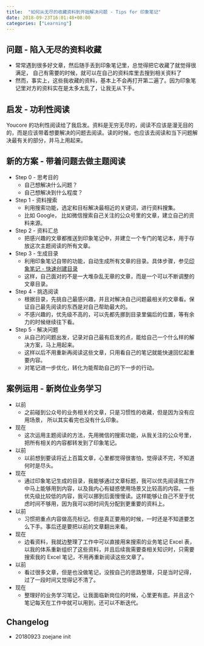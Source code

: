```yaml
---
title:  "如何从无尽的收藏资料到开始解决问题 - Tips for 印象笔记"
date: 2018-09-23T16:01:48+08:00
categories: ["Learning"]
---
```


## 问题 - 陷入无尽的资料收藏

- 常常遇到很多好文章，然后随手丢到印象笔记里，总觉得把它收藏了就觉得很满足， 自己有需要的时候，就可以在自己的资料库里去搜到相关资料了
- 然而，事实上，这些我收藏的资料，基本上不会再打开第二遍了。因为印象笔记里对方的资料实在是太多太乱了，让我无从下手。

## 启发 - 功利性阅读

Youcore 的功利性阅读给了我启发。资料是无穷无尽的，阅读不应该是漫无目的的，而是应该带着想要解决的问题去阅读。读的时候，也应该去阅读和当下问题解决最有关的部分，并马上用起来。

## 新的方案 - 带着问题去做主题阅读

- Step 0 - 思考目的
    - 自己想解决什么问题？
    - 自己想解决到什么程度？
- Step 1 - 资料搜索
    - 利用搜索功能，选定和目标解决最相近的关键词，进行资料搜集。
    - 比如 Google， 比如微信搜索自己关注的公众号里的文章，建立自己的资料来源。
- Step 2 - 资料汇总
    - 把感兴趣的文章都推送到印象笔记中，并建立一个专门的笔记本，用于存放这次主题阅读的所有文章。
- Step 3 - 生成目录
    - 利用印象笔记自带的功能，自动生成所有文章的目录。具体步骤，参见[印象笔记 - 快速创建目录](https://list.yinxiang.com/jinjiejiqiao/27fb9336-480c-477d-b28c-31cb312bf827.php)
    - 这样，自己面对的不是一大堆杂乱无章的文章，而是一个可以不断调整的文章目录。
- Step 4 - 挑选阅读
    - 根据目录，先挑自己最感兴趣，并且对解决自己问题最相关的文章看。保证自己最先阅读的东西是对自己帮助最大的。
    - 不感兴趣的，优先级不高的，可以先都先挪到目录里偏后的位置，等有余力的时候继续往下看。
- Step 5 - 解决问题
    - 从自己的问题出发，记录对自己最有启发的点，能给自己一个什么样的解决方案，马上用起来。
    - 这样以后不用重新再阅读这些文章，只用看自己的笔记就能快速回忆起重要内容。
    - 对笔记进一步优化，转化为能帮助自己的下一步的行动。

## 案例运用 - 新岗位业务学习

- 以前
    - 之前碰到公众号的业务相关的文章，只是习惯性的收藏，但是因为没有应用场景， 所以其实看完也没有什么印象。
- 现在
    - 这次运用主题阅读的方法，先用微信的搜索功能，从我关注的公众号里，把所有相关的内容都转发到了印象笔记。
- 以前
    - 以前想到要读将近上百篇文章，心里都觉得很害怕，觉得读不完，不知道何时是尽头。
- 现在
    - 通过印象笔记生成的目录，我能够通过文章标题，我可以优先阅读我工作中马上能够用到内容，以及我内心有疑惑使用场景又比较高的内容。一些优先级比较低的内容，我可以挪到后面慢慢读。这样能够让自己不至于忧虑时间不够用，因为我可以把时间先分配到更重要的资料上。
- 以前
    - 习惯把重点内容做高亮标记。但是真正要用的时候，一时还是不知道要怎么下手。事后还是要把以前的文章翻出来看。
- 现在
    - 边看资料，我就边整理了工作中可以直接用来搜索的业务笔记 Excel 表，以我的体系重新组织了这些资料，并且后续我需要查相关知识时，只需要搜索我的 Excel 笔记，不用再重新阅读这些文章了。
- 以前
    - 看过很多文章，但是也没做笔记，没按自己的思路整理，只是当时记得，过了一段时间又觉得记不清了。
- 现在
    - 整理好的业务学习笔记，让我面临新岗位的时候，心里更有底。并且这个笔记每天在工作中就可以用到，还可以不断迭代。

## Changelog

- 20180923 zoejane init
